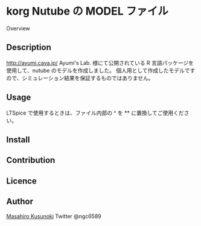 korg Nutube の MODEL ファイル
====

Overview

## Description
http://ayumi.cava.jp/ Ayumi's Lab. 様にて公開されている R 言語パッケージを使用して、nutube のモデルを作成しました。
個人用として作成したモデルですので、シミュレーション結果を保証するものではありません。

## Usage
LTSpice で使用するときは、ファイル内部の ^ を ** に置換してご使用ください。
## Install

## Contribution

## Licence


## Author

[Masahiro Kusunoki](https://github.com/ngc6589)
Twitter @ngc6589
